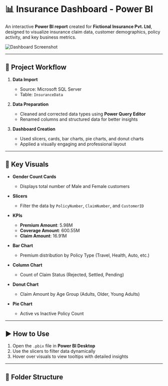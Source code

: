 # 📊 Insurance Dashboard - Power BI

An interactive **Power BI report** created for **Fictional Insurance Pvt. Ltd**, designed to visualize insurance claim data, customer demographics, policy activity, and key business metrics.

![Dashboard Screenshot](images/insurance_dashboard.png)

---

## 🔄 Project Workflow

1. **Data Import**
   - Source: Microsoft SQL Server
   - Table: `InsuranceData`

2. **Data Preparation**
   - Cleaned and corrected data types using **Power Query Editor**
   - Renamed columns and structured data for better insights

3. **Dashboard Creation**
   - Used slicers, cards, bar charts, pie charts, and donut charts
   - Applied a visually engaging and professional layout

---

## 📌 Key Visuals

- **Gender Count Cards**
  - Displays total number of Male and Female customers

- **Slicers**
  - Filter the data by `PolicyNumber`, `ClaimNumber`, and `CustomerID`

- **KPIs**
  - **Premium Amount**: 5.98M  
  - **Coverage Amount**: 600.55M  
  - **Claim Amount**: 16.91M

- **Bar Chart**
  - Premium distribution by Policy Type (Travel, Health, Auto, etc.)

- **Column Chart**
  - Count of Claim Status (Rejected, Settled, Pending)

- **Donut Chart**
  - Claim Amount by Age Group (Adults, Older, Young Adults)

- **Pie Chart**
  - Active vs Inactive Policy Count

---

## ▶️ How to Use

1. Open the `.pbix` file in **Power BI Desktop**
2. Use the slicers to filter data dynamically
3. Hover over visuals to view tooltips with detailed insights

---

## 📁 Folder Structure

